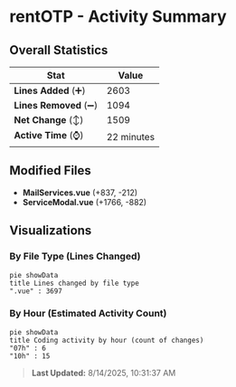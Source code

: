 # rentOTP - Activity Summary 

## Overall Statistics

| Stat                   | Value                                                             |
| ---------------------- | ----------------------------------------------------------------- |
| **Lines Added** (➕)   | 2603                                          |
| **Lines Removed** (➖) | 1094                                        |
| **Net Change** (↕)    | 1509                |
| **Active Time** (⌚)   | 22 minutes |


## Modified Files
- **MailServices.vue** (+837, -212)
- **ServiceModal.vue** (+1766, -882)

## Visualizations

### By File Type (Lines Changed)

```mermaid
pie showData
title Lines changed by file type
".vue" : 3697
```

### By Hour (Estimated Activity Count)

```mermaid
pie showData
title Coding activity by hour (count of changes)
"07h" : 6
"10h" : 15
```


> **Last Updated:** 8/14/2025, 10:31:37 AM
